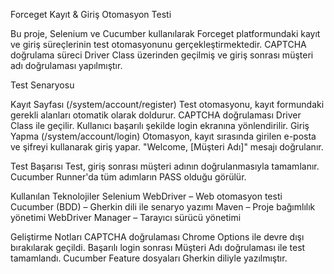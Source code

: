 Forceget Kayıt & Giriş Otomasyon Testi

Bu proje, Selenium ve Cucumber kullanılarak Forceget platformundaki kayıt ve giriş süreçlerinin test otomasyonunu gerçekleştirmektedir.
CAPTCHA doğrulama süreci Driver Class üzerinden geçilmiş ve giriş sonrası müşteri adı doğrulaması yapılmıştır.

Test Senaryosu

Kayıt Sayfası (/system/account/register)
Test otomasyonu, kayıt formundaki gerekli alanları otomatik olarak doldurur.
CAPTCHA doğrulaması Driver Class ile geçilir.
Kullanıcı başarılı şekilde login ekranına yönlendirilir.
Giriş Yapma (/system/account/login)
Otomasyon, kayıt sırasında girilen e-posta ve şifreyi kullanarak giriş yapar.
"Welcome, [Müşteri Adı]" mesajı doğrulanır.

Test Başarısı
Test, giriş sonrası müşteri adının doğrulanmasıyla tamamlanır.
Cucumber Runner'da tüm adımların PASS olduğu görülür.


Kullanılan Teknolojiler
Selenium WebDriver – Web otomasyon testi
Cucumber (BDD) – Gherkin dili ile senaryo yazımı
Maven – Proje bağımlılık yönetimi
WebDriver Manager – Tarayıcı sürücü yönetimi

Geliştirme Notları
CAPTCHA doğrulaması Chrome Options ile devre dışı bırakılarak geçildi.
Başarılı login sonrası Müşteri Adı doğrulaması ile test tamamlandı.
Cucumber Feature dosyaları Gherkin diliyle yazılmıştır.
